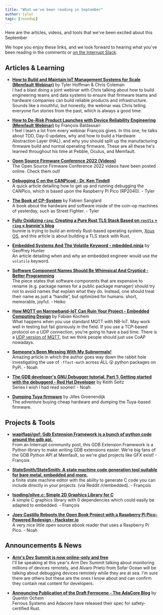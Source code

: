 ```yaml
---
title: "What we've been reading in September"
author: tyler
tags: [roundup]
---
```


<!-- excerpt start -->

Here are the articles, videos, and tools that we've been excited about this
September

<!-- excerpt end -->

We hope you enjoy these links, and we look forward to hearing what you've been
reading in the comments or [on the Interrupt Slack](https://interrupt-slack.herokuapp.com/).

## Articles & Learning

- [**How to Build and Maintain IoT Management Systems for Scale (Memfault Webinar)**](https://www.youtube.com/watch?v=6X62qDaNaNc) by Tyler Hoffman & Chris Coleman<br>
I had a blast doing a joint webinar with Chris talking about how to build engineering teams and data systems to ensure that firmware teams and hardware companies can build reliable products and infrastructure. Sounds like a mouthful, but honestly, the webinar was Chris telling everyone fun stories from the past, which is always a good time.

- [**How to De-Risk Product Launches with Device Reliability Engineering (Memfault Webinar)**](https://www.youtube.com/watch?v=OFq3aupQp64) by François Baldassari<br>
I feel I learn a lot from every webinar François gives. In this one, he talks about TDD, Day-0 updates, why and how to build a Hardware Abstraction Layer (HAL), and why you should split up the manufacturing firmware build and normal operating firmware. These are all these he's learned throughout his time at Pebble, Oculus, and Memfault.

- [**Open Source Firmware Conference 2022 (Videos)**](https://www.osfc.io/2022/schedule/)<br>
The Open Source Firmware Conference 2022 videos have been posted online. Check them out!

- [**Debugging C on the CANPicod - Dr. Ken Tindell**](https://kentindell.github.io/2022/07/26/canpico-c-debug/)<br>
A quick article detailing how to get up and running debugging the CANPico, which is based upon the Raspberry Pi Pico (RP2040). - Tyler

- [**The Book of CP-System**](https://fabiensanglard.net/cpsb/index.html) by Fabien Sanglard<br>
A book about the hardware and software inside of the coin-op machines of yesterday, such as Street Fighter. - Tyler

- [**Fully Oxidizing `ring`: Creating a Pure Rust TLS Stack Based on `rustls` + `ring` « bunnie's blog**](https://www.bunniestudios.com/blog/?p=6521)<br>
bunnie is trying to build an entirely Rust-based operating system, [Xous OS](https://betrusted.io/xous-book/ch00-00-introduction.html), and this article is about building a TLS stack with Rust.

- [**Embedded Systems And The Volatile Keyword - mbedded.ninja**](https://blog.mbedded.ninja/programming/languages/c/embedded-systems-and-the-volatile-keyword/) by Geoffrey Hunter<br>
An article detailing when and why an embedded engineer would use the `volatile` keyword.

- [**Software Component Names Should Be Whimsical And Crypticd - Better Programming**](https://betterprogramming.pub/software-component-names-should-be-whimsical-and-cryptic-ca260b013de0)<br>
The piece states that software components that are expensive to rename (e.g. package names for a public package manager) should try not to avoid names that explain what they do. Instead, one should treat their name as just a “handle”, but optimized for humans: short, memorable, joyful. - Heiko

- [**How MQTT on Narrowband-IoT Can Ruin Your Project - Embedded Computing Design**](https://embeddedcomputing.com/technology/iot/wireless-sensor-networks/how-mqtt-on-narrowband-iot-can-ruin-your-project) by Fabian Kochem<br>
What happens when you use standard MQTT with NB-IoT. May work well in testing but fail gloriously in the field. If you use a TCP-based protocol on a UDP connection, you're going to have a bad time. There is a [UDP version of MQTT](https://mqtt-udp.readthedocs.io/en/latest/), but we think people should just use CoAP nowadays.

- [**Someone’s Been Messing With My Subnormals!**](https://moyix.blogspot.com/2022/09/someones-been-messing-with-my-subnormals.html)<br>
Amazing article in which the author goes way down the rabbit hole investigating the use of `-ffast-math` across ALL :open_mouth: python packages on PyPi. - Noah

- [**The GDB developer's GNU Debugger tutorial, Part 1: Getting started with the debuggerd - Red Hat Developer**](https://developers.redhat.com/blog/2021/04/30/the-gdb-developers-gnu-debugger-tutorial-part-1-getting-started-with-the-debugger) by Keith Seitz<br>
Series I wish I had read sooner! - Noah

- [**Dumping Tuya firmware**](https://jilles.com/posts/tuya/) by Jilles Groenendijk<br>
The adventure buying cheap hardware and dumping the Tuya-based firmware.

## Projects & Tools

- [**wapiflapi/gxf: Gdb Extension Framework is a bunch of python code around the gdb api.**](https://github.com/wapiflapi/gxf)<br>
From an Interrupt community post, this GDB Extension Framework is a Python library to make writing GDB extensions easier. We're big fans of the GDB Python API at Memfault, so we're glad projects like GFX exist! - François

- [**StateSmith/StateSmith: A state machine code generation tool suitable for bare metal, embedded and more.**](https://github.com/StateSmith/StateSmith)<br>
a finite state machine editor with the ability to generate C code you can include directly in your projects. (via Reddit /r/embedded). - François

- [**tsoding/olive.c: Simple 2D Graphics Library for C**](https://github.com/tsoding/olive.c)<br>
A simple C graphics library with 0 dependencies which could easily be adapted to embedded. - François

- [**Joey Castillo Reboots the Open Book Project with a Raspberry Pi Pico-Powered Redesign - Hackster.io**](https://www.hackster.io/news/joey-castillo-reboots-the-open-book-project-with-a-raspberry-pi-pico-powered-redesign-8bfee0675637)<br>
A very nice little open source ebook reader that uses a Raspberry Pi Pico. - Noah

## Announcements & News

- [**Arm's Dev Summit is now online-only and free**](https://www.arm.com/company/events/devsummit)<br>
I'll be speaking at this year's Arm Dev Summit talking about monitoring millions of devices remotely, and Alvaro Prieto from Sofar Ocean will be talking about debugging devices remotely while they are at sea. I'm sure there are others but these are the ones I know about and can confirm they contain real content for developers.

- [**Announcing Publication of the Draft Ferrocene - The AdaCore Blog**](https://blog.adacore.com/announcing-publication-of-the-draft-ferrocene-language-specification) by Quentin Ochem<br>
Ferrous Systems and Adacore have released their spec for safety-certified Rust.